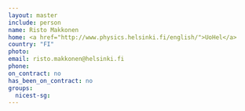 ```yaml
---
layout: master
include: person
name: Risto Makkonen
home: <a href="http://www.physics.helsinki.fi/english/">UoHel</a>
country: "FI"
photo:
email: risto.makkonen@helsinki.fi
phone:
on_contract: no
has_been_on_contract: no
groups:
  nicest-sg:
---
```

